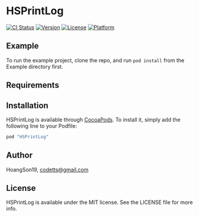 # HSPrintLog

[![CI Status](http://img.shields.io/travis/HoangSon19/HSPrintLog.svg?style=flat)](https://travis-ci.org/HoangSon19/HSPrintLog)
[![Version](https://img.shields.io/cocoapods/v/HSPrintLog.svg?style=flat)](http://cocoapods.org/pods/HSPrintLog)
[![License](https://img.shields.io/cocoapods/l/HSPrintLog.svg?style=flat)](http://cocoapods.org/pods/HSPrintLog)
[![Platform](https://img.shields.io/cocoapods/p/HSPrintLog.svg?style=flat)](http://cocoapods.org/pods/HSPrintLog)

## Example

To run the example project, clone the repo, and run `pod install` from the Example directory first.

## Requirements

## Installation

HSPrintLog is available through [CocoaPods](http://cocoapods.org). To install
it, simply add the following line to your Podfile:

```ruby
pod "HSPrintLog"
```

## Author

HoangSon19, codetts@gmail.com

## License

HSPrintLog is available under the MIT license. See the LICENSE file for more info.
